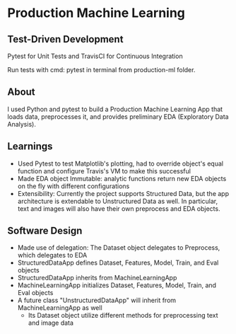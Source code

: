 # Production Machine Learning

## Test-Driven Development
Pytest for Unit Tests and TravisCI for Continuous Integration

Run tests with cmd: pytest in terminal from production-ml folder.

## About
I used Python and pytest to build a Production Machine Learning App that loads data, preprocesses it, and provides preliminary EDA (Exploratory Data Analysis).

## Learnings
- Used Pytest to test Matplotlib's plotting, had to override object's equal function and configure Travis's VM to make this successful
- Made EDA object Immutable: analytic functions return new EDA objects on the fly with different configurations
- Extensibility: Currently the project supports Structured Data, but the app architecture is extendable to Unstructured Data as well. In particular, text and images will also have their own preprocess and EDA objects.

## Software Design
- Made use of delegation: The Dataset object delegates to Preprocess, which delegates to EDA
- StructuredDataApp defines Dataset, Features, Model, Train, and Eval objects
- StructuredDataApp inherits from MachineLearningApp
- MachineLearningApp initializes Dataset, Features, Model, Train, and Eval objects
- A future class "UnstructuredDataApp" will inherit from MachineLearningApp as well
  - Its Dataset object utilize different methods for preprocessing text and image data
